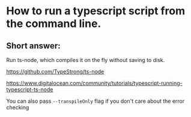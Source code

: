 # How to run a typescript script from the command line.


## Short answer:
Run ts-node, which compiles it on the fly without saving to disk.

https://github.com/TypeStrong/ts-node


https://www.digitalocean.com/community/tutorials/typescript-running-typescript-ts-node

You can also pass `--transpileOnly` flag if you don't care about the error checking
